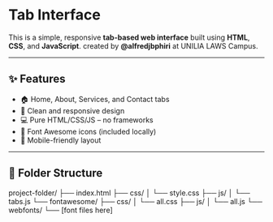 # Tab Interface

This is a simple, responsive **tab-based web interface** built using **HTML**, **CSS**, and **JavaScript**. created by **@alfredjbphiri** at UNILIA LAWS Campus.

---

## ✨ Features

- 🏠 Home, About, Services, and Contact tabs
- 🎨 Clean and responsive design
- 💻 Pure HTML/CSS/JS – no frameworks
- 🌙 Font Awesome icons (included locally)
- 📱 Mobile-friendly layout

---

## 📁 Folder Structure

project-folder/
├── index.html
├── css/
│ └── style.css
├── js/
│ └── tabs.js
└── fontawesome/
├── css/
│ └── all.css
├── js/
│ └── all.js
└── webfonts/
└── [font files here]
